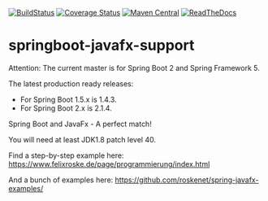 [![BuildStatus](https://travis-ci.org/roskenet/springboot-javafx-support.svg?branch=master)](https://travis-ci.org/roskenet/springboot-javafx-support)
[![Coverage Status](https://coveralls.io/repos/github/roskenet/springboot-javafx-support/badge.svg?branch=master)](https://coveralls.io/github/roskenet/springboot-javafx-support?branch=master)
[![Maven Central](https://maven-badges.herokuapp.com/maven-central/de.roskenet/springboot-javafx-support/badge.svg)](https://maven-badges.herokuapp.com/maven-central/de.roskenet/springboot-javafx-support)
[![ReadTheDocs](https://img.shields.io/badge/docs-latest-brightgreen.svg?style=flat)](https://springboot-javafx-support.readthedocs.io)
# springboot-javafx-support
Attention:
The current master is for Spring Boot 2 and Spring Framework 5.

The latest production ready releases: 
*  For Spring Boot 1.5.x is 1.4.3.
*  For Spring Boot 2.x is 2.1.4.

Spring Boot and JavaFx - A perfect match!

You will need at least JDK1.8 patch level 40.

Find a step-by-step example here: https://www.felixroske.de/page/programmierung/index.html

And a bunch of examples here: https://github.com/roskenet/spring-javafx-examples/

